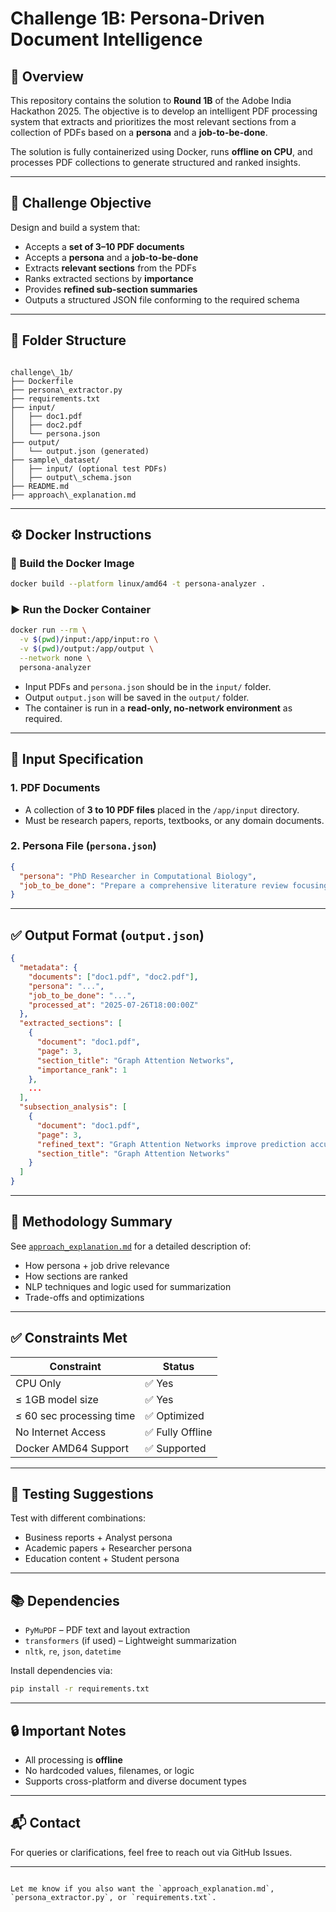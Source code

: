 
# Challenge 1B: Persona-Driven Document Intelligence

## 🚀 Overview

This repository contains the solution to **Round 1B** of the Adobe India Hackathon 2025. The objective is to develop an intelligent PDF processing system that extracts and prioritizes the most relevant sections from a collection of PDFs based on a **persona** and a **job-to-be-done**.

The solution is fully containerized using Docker, runs **offline on CPU**, and processes PDF collections to generate structured and ranked insights.

---

## 🎯 Challenge Objective

Design and build a system that:
- Accepts a **set of 3–10 PDF documents**
- Accepts a **persona** and a **job-to-be-done**
- Extracts **relevant sections** from the PDFs
- Ranks extracted sections by **importance**
- Provides **refined sub-section summaries**
- Outputs a structured JSON file conforming to the required schema

---

## 📂 Folder Structure

```

challenge\_1b/
├── Dockerfile
├── persona\_extractor.py
├── requirements.txt
├── input/
│   ├── doc1.pdf
│   ├── doc2.pdf
│   └── persona.json
├── output/
│   └── output.json (generated)
├── sample\_dataset/
│   ├── input/ (optional test PDFs)
│   ├── output\_schema.json
├── README.md
├── approach\_explanation.md

````

---

## ⚙️ Docker Instructions

### 🔧 Build the Docker Image

```bash
docker build --platform linux/amd64 -t persona-analyzer .
````

### ▶️ Run the Docker Container

```bash
docker run --rm \
  -v $(pwd)/input:/app/input:ro \
  -v $(pwd)/output:/app/output \
  --network none \
  persona-analyzer
```

* Input PDFs and `persona.json` should be in the `input/` folder.
* Output `output.json` will be saved in the `output/` folder.
* The container is run in a **read-only, no-network environment** as required.

---

## 📌 Input Specification

### 1. PDF Documents

* A collection of **3 to 10 PDF files** placed in the `/app/input` directory.
* Must be research papers, reports, textbooks, or any domain documents.

### 2. Persona File (`persona.json`)

```json
{
  "persona": "PhD Researcher in Computational Biology",
  "job_to_be_done": "Prepare a comprehensive literature review focusing on methodologies, datasets, and performance benchmarks"
}
```

---

## ✅ Output Format (`output.json`)

```json
{
  "metadata": {
    "documents": ["doc1.pdf", "doc2.pdf"],
    "persona": "...",
    "job_to_be_done": "...",
    "processed_at": "2025-07-26T18:00:00Z"
  },
  "extracted_sections": [
    {
      "document": "doc1.pdf",
      "page": 3,
      "section_title": "Graph Attention Networks",
      "importance_rank": 1
    },
    ...
  ],
  "subsection_analysis": [
    {
      "document": "doc1.pdf",
      "page": 3,
      "refined_text": "Graph Attention Networks improve prediction accuracy in drug discovery by weighting neighborhood nodes...",
      "section_title": "Graph Attention Networks"
    }
  ]
}
```

---

## 🧠 Methodology Summary

See [`approach_explanation.md`](./approach_explanation.md) for a detailed description of:

* How persona + job drive relevance
* How sections are ranked
* NLP techniques and logic used for summarization
* Trade-offs and optimizations

---

## ✅ Constraints Met

| Constraint               | Status          |
| ------------------------ | --------------- |
| CPU Only                 | ✅ Yes           |
| ≤ 1GB model size         | ✅ Yes           |
| ≤ 60 sec processing time | ✅ Optimized     |
| No Internet Access       | ✅ Fully Offline |
| Docker AMD64 Support     | ✅ Supported     |

---

## 🧪 Testing Suggestions

Test with different combinations:

* Business reports + Analyst persona
* Academic papers + Researcher persona
* Education content + Student persona

---

## 📚 Dependencies

* `PyMuPDF` – PDF text and layout extraction
* `transformers` (if used) – Lightweight summarization
* `nltk`, `re`, `json`, `datetime`

Install dependencies via:

```bash
pip install -r requirements.txt
```

---

## 🔒 Important Notes

* All processing is **offline**
* No hardcoded values, filenames, or logic
* Supports cross-platform and diverse document types

---

## 📬 Contact

For queries or clarifications, feel free to reach out via GitHub Issues.

---

```

Let me know if you also want the `approach_explanation.md`, `persona_extractor.py`, or `requirements.txt`.
```
